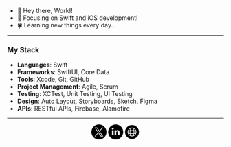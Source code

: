 
- 👋 Hey there, World!
- 👀 Focusing on Swift and iOS development!
- 🍀 Learning new things every day..

___________________________________________

### My Stack
- **Languages**: Swift
- **Frameworks**: SwiftUI, Core Data
- **Tools**: Xcode, Git, GitHub
- **Project Management**: Agile, Scrum
- **Testing**: XCTest, Unit Testing, UI Testing
- **Design**: Auto Layout, Storyboards, Sketch, Figma
- **APIs**: RESTful APIs, Firebase, Alamofire

____________________________________________

<p align="center">
  <a href="https://x.com/leon_gaultier"><img src="assets/twitter.png" alt="Twitter" width="35" height="35"></a>
  <a href="https://linkedin.com/in/leon_gaultier"><img src="assets/linkedin.png" alt="LinkedIn" width="35" height="35"></a>
  <a href="https://yourwebsite.com"><img src="assets/website.png" alt="Website" width="35" height="35"></a>
</p>
